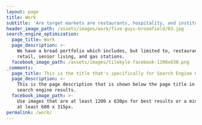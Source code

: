 ```yaml
---
layout: page
title: Work
subtitle: 'Are target markets are restaurants, hospitality, and institutional buildings.'
header_image_path: /assets/images/work/five-guys-broomfield/03.jpg
search_engine_optimization:
  page_title: Work
  page_description: >-
    We have a broad portfolio which includes, but limited to, restaurants,
    retail, senior living, and gas stations.
  facebook_image_path: /assets/images/tilekyle-facebook-1200x630.png
_comments:
  page_title: This is the title that's specifically for Search Engine Optimization.
  page_description: >-
    This is the page description that is shown below the page title in the
    search engine results.
  facebook_image_path: >-
    Use images that are at least 1200 x 630px for best results or a minimum of
    at least 600 x 315px.
permalink: /work/
---
```


